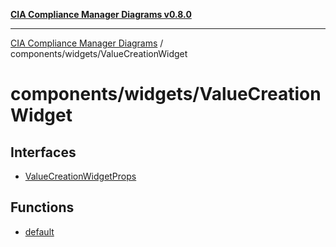 [**CIA Compliance Manager Diagrams v0.8.0**](../../../README.md)

***

[CIA Compliance Manager Diagrams](../../../modules.md) / components/widgets/ValueCreationWidget

# components/widgets/ValueCreationWidget

## Interfaces

- [ValueCreationWidgetProps](interfaces/ValueCreationWidgetProps.md)

## Functions

- [default](functions/default.md)
